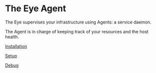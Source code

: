 # The Eye Agent

The Eye supervises your infrastructure using Agents: a service daemon.

The Agent is in charge of keeping track of your resources and the host health.

[Installation](./install.md)

[Setup](./config.md)

[Debug](./debug.md)
